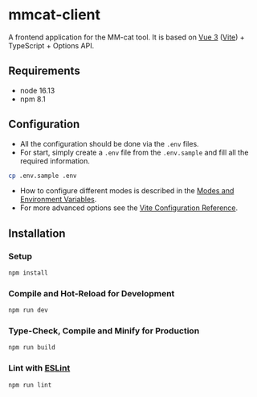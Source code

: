 # mmcat-client

A frontend application for the MM-cat tool. It is based on [Vue 3](https://vuejs.org/) ([Vite](https://vitejs.dev/)) + TypeScript + Options API.

## Requirements

- node 16.13
- npm 8.1

## Configuration

- All the configuration should be done via the `.env` files.
- For start, simply create a `.env` file from the `.env.sample` and fill all the required information.
```sh
cp .env.sample .env
```
- How to configure different modes is described in the [Modes and Environment Variables](https://vitejs.dev/guide/env-and-mode.html).
- For more advanced options see the [Vite Configuration Reference](https://vitejs.dev/config/).

## Installation

### Setup

```sh
npm install
```

### Compile and Hot-Reload for Development

```sh
npm run dev
```

### Type-Check, Compile and Minify for Production

```sh
npm run build
```

### Lint with [ESLint](https://eslint.org/)

```sh
npm run lint
```
